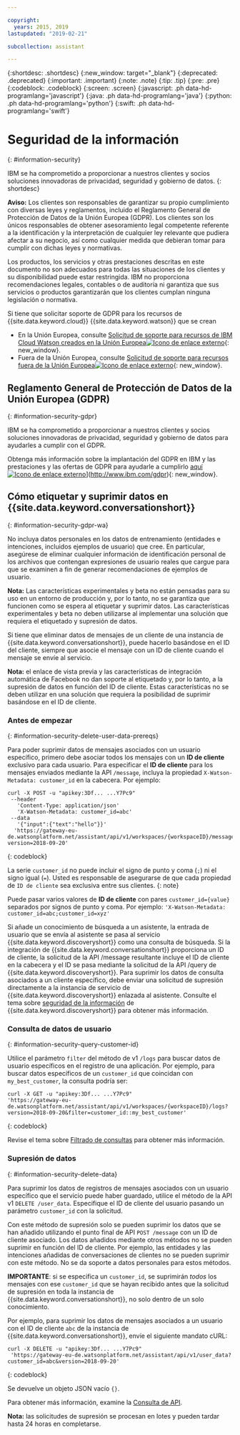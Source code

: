 ```yaml
---

copyright:
  years: 2015, 2019
lastupdated: "2019-02-21"

subcollection: assistant

---
```


{:shortdesc: .shortdesc}
{:new_window: target="_blank"}
{:deprecated: .deprecated}
{:important: .important}
{:note: .note}
{:tip: .tip}
{:pre: .pre}
{:codeblock: .codeblock}
{:screen: .screen}
{:javascript: .ph data-hd-programlang='javascript'}
{:java: .ph data-hd-programlang='java'}
{:python: .ph data-hd-programlang='python'}
{:swift: .ph data-hd-programlang='swift'}

# Seguridad de la información
{: #information-security}

IBM se ha comprometido a proporcionar a nuestros clientes y socios soluciones innovadoras de privacidad, seguridad y gobierno de datos.
{: shortdesc}

**Aviso:** Los clientes son responsables de garantizar su propio cumplimiento con diversas leyes y reglamentos, incluido el Reglamento General de Protección de Datos de la Unión Europea (GDPR). Los clientes son los únicos responsables de obtener asesoramiento legal competente referente a la identificación y la interpretación de cualquier ley relevante que pudiera afectar a su negocio, así como cualquier medida que debieran tomar para cumplir con dichas leyes y normativas.

Los productos, los servicios y otras prestaciones descritas en este documento no son adecuados para todas las situaciones de los clientes y su disponibilidad puede estar restringida. IBM no proporciona recomendaciones legales, contables o de auditoría ni garantiza que sus servicios o productos garantizarán que los clientes cumplan ninguna legislación o normativa.

Si tiene que solicitar soporte de GDPR para los recursos de {{site.data.keyword.cloud}} {{site.data.keyword.watson}} que se crean

- En la Unión Europea, consulte [Solicitud de soporte para recursos de IBM Cloud Watson creados en la Unión Europea![Icono de enlace externo](../../icons/launch-glyph.svg "Icono de enlace externo")](https://cloud.ibm.com/docs/services/watson/getting-started-gdpr-sar#request-EU){: new_window}.
- Fuera de la Unión Europea, consulte [Solicitud de soporte para recursos fuera de la Unión Europea![Icono de enlace externo](../../icons/launch-glyph.svg "Icono de enlace externo")](https://cloud.ibm.com/docs/services/watson/getting-started-gdpr-sar#request-non-EU){: new_window}.

## Reglamento General de Protección de Datos de la Unión Europea (GDPR)
{: #information-security-gdpr}

IBM se ha comprometido a proporcionar a nuestros clientes y socios soluciones innovadoras de privacidad, seguridad y gobierno de datos para ayudarles a cumplir con el GDPR.

Obtenga más información sobre la implantación del GDPR en IBM y las prestaciones y las ofertas de GDPR para ayudarle a cumplirlo [aquí ![Icono de enlace externo](../../icons/launch-glyph.svg "Icono de enlace externo")](../../icons/launch-glyph.svg "Icono de enlace externo")](http://www.ibm.com/gdpr){: new_window}.

## Cómo etiquetar y suprimir datos en {{site.data.keyword.conversationshort}}
{: #information-security-gdpr-wa}

No incluya datos personales en los datos de entrenamiento (entidades e intenciones, incluidos ejemplos de usuario) que cree. En particular, asegúrese de eliminar cualquier información de identificación personal de los archivos que contengan expresiones de usuario reales que cargue para que se examinen a fin de generar recomendaciones de ejemplos de usuario.

**Nota:** Las características experimentales y beta no están pensadas para su uso en un entorno de producción y, por lo tanto, no se garantiza que funcionen como se espera al etiquetar y suprimir datos. Las características experimentales y beta no deben utilizarse al implementar una solución que requiera el etiquetado y supresión de datos.

Si tiene que eliminar datos de mensajes de un cliente de una instancia de {{site.data.keyword.conversationshort}}, puede hacerlo basándose en el ID del cliente, siempre que asocie el mensaje con un ID de cliente cuando el mensaje se envíe al servicio.

**Nota:** el enlace de vista previa y las características de integración automática de Facebook no dan soporte al etiquetado y, por lo tanto, a la supresión de datos en función del ID de cliente. Estas características no se deben utilizar en una solución que requiera la posibilidad de suprimir basándose en el ID de cliente.

### Antes de empezar
{: #information-security-delete-user-data-prereqs}

Para poder suprimir datos de mensajes asociados con un usuario específico, primero debe asociar todos los mensajes con un **ID de cliente** exclusivo para cada usuario. Para especificar el **ID de cliente** para los mensajes enviados mediante la API `/message`, incluya la propiedad `X-Watson-Metadata: customer_id` en la cabecera. Por ejemplo:

```
curl -X POST -u "apikey:3Df... ...Y7Pc9"
 --header
   'Content-Type: application/json'
   'X-Watson-Metadata: customer_id=abc'
 --data
   '{"input":{"text":"hello"}}'
  'https://gateway-eu-de.watsonplatform.net/assistant/api/v1/workspaces/{workspaceID}/message?version=2018-09-20'
```
{: codeblock}

La serie `customer_id` no puede incluir el signo de punto y coma (`;`) ni el signo igual (`=`). Usted es responsable de asegurarse de que cada propiedad de `ID de cliente` sea exclusiva entre sus clientes.
{: note}

Puede pasar varios valores de **ID de cliente** con pares `customer_id={value}` separados por signos de punto y coma. Por ejemplo: `'X-Watson-Metadata: customer_id=abc;customer_id=xyz'`

Si añade un conocimiento de búsqueda a un asistente, la entrada de usuario que se envía al asistente se pasa al servicio {{site.data.keyword.discoveryshort}} como una consulta de búsqueda. Si la integración de {{site.data.keyword.conversationshort}} proporciona un ID de cliente, la solicitud de la API /message resultante incluye el ID de cliente en la cabecera y el ID se pasa mediante la solicitud de la API /query de {{site.data.keyword.discoveryshort}}. Para suprimir los datos de consulta asociados a un cliente específico, debe enviar una solicitud de supresión directamente a la instancia de servicio de {{site.data.keyword.discoveryshort}} enlazada al asistente. Consulte el tema sobre [seguridad de la información](https://cloud.ibm.com/docs/services/discovery/information-security#gdpr-discovery) de {{site.data.keyword.discoveryshort}} para obtener más información.

### Consulta de datos de usuario
{: #information-security-query-customer-id}

Utilice el parámetro `filter` del método de v1 `/logs` para buscar datos de usuario específicos en el registro de una aplicación. Por ejemplo, para buscar datos específicos de un `customer_id` que coincidan con `my_best_customer`, la consulta podría ser:

``` curl
curl -X GET -u "apikey:3Df... ...Y7Pc9"
'https://gateway-eu-de.watsonplatform.net/assistant/api/v1/workspaces/{workspaceID}/logs?version=2018-09-20&filter=customer_id::my_best_customer'
```
{: codeblock}

Revise el tema sobre [Filtrado de consultas](/docs/services/assistant?topic=assistant-filter-reference) para obtener más información.

### Supresión de datos
{: #information-security-delete-data}

Para suprimir los datos de registros de mensajes asociados con un usuario específico que el servicio puede haber guardado, utilice el método de la API v1 `DELETE /user_data`. Especifique el ID de cliente del usuario pasando un parámetro `customer_id` con la solicitud.

Con este método de supresión solo se pueden suprimir los datos que se han añadido utilizando el punto final de API `POST /message` con un ID de cliente asociado. Los datos añadidos mediante otros métodos no se pueden suprimir en función del ID de cliente. Por ejemplo, las entidades y las intenciones añadidas de conversaciones de clientes no se pueden suprimir con este método. No se da soporte a datos personales para estos métodos.

**IMPORTANTE**: si se especifica un `customer_id`, se suprimirán *todos* los mensajes con ese `customer_id` que se hayan recibido antes que la solicitud de supresión en toda la instancia de {{site.data.keyword.conversationshort}}, no solo dentro de un solo conocimiento.

Por ejemplo, para suprimir los datos de mensajes asociados a un usuario con el ID de cliente `abc` de la instancia de {{site.data.keyword.conversationshort}}, envíe el siguiente mandato cURL:

```
curl -X DELETE -u "apikey:3Df... ...Y7Pc9"
 'https://gateway-eu-de.watsonplatform.net/assistant/api/v1/user_data?customer_id=abc&version=2018-09-20'
```
{: codeblock}

Se devuelve un objeto JSON vacío `{}`.

Para obtener más información, examine la [Consulta de API](https://cloud.ibm.com/apidocs/assistant?curl=#delete-labeled-data).

**Nota:** las solicitudes de supresión se procesan en lotes y pueden tardar hasta 24 horas en completarse.
